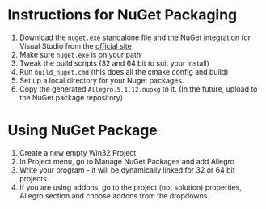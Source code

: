 ﻿Instructions for NuGet Packaging
================================

1. Download the `nuget.exe` standalone file and the NuGet integration for Visual Studio from the [official site][1]
2. Make sure `nuget.exe` is on your path
3. Tweak the build scripts (32 and 64 bit to suit your install)
4. Run `build_nuget.cmd` (this does all the cmake config and build)
5. Set up a local directory for your Nuget packages.
6. Copy the generated `Allegro.5.1.12.nupkg` to it.
(In the future, upload to the NuGet package repository)


Using NuGet Package
===================

1. Create a new empty Win32 Project
2. In Project menu, go to Manage NuGet Packages and add Allegro
3. Write your program - it will be dynamically linked for 32 or 64 bit projects.
4. If you are using addons, go to the project (not solution) properties, Allegro section and choose addons from the dropdowns.

[1]: https://www.nuget.org/